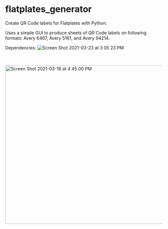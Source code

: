 # flatplates_generator

Create QR Code labels for Flatplates with Python.

Uses a simple GUI to produce sheets of QR Code labels on following formats: Avery 6467, Avery 5161, and Avery 94214.<br>

Dependencies:
![Screen Shot 2021-03-23 at 3 05 23 PM](https://user-images.githubusercontent.com/31088155/112203722-34898280-8be9-11eb-90d0-8dd4226e73b0.png)



<br>
<br>
<img width="507" alt="Screen Shot 2021-03-16 at 4 45 00 PM" src="https://user-images.githubusercontent.com/31088155/111377377-f3d4bb00-8676-11eb-91f1-1e3439fe6cef.png">
